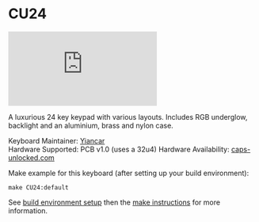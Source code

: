 # CU24

![CU24](https://geekhack.org/index.php?action=dlattach;topic=93289.0;attach=185492;image)

A luxurious 24 key keypad with various layouts. Includes RGB underglow, backlight and an aluminium, brass and nylon case.

Keyboard Maintainer: [Yiancar](https://github.com/yiancar)  
Hardware Supported: PCB v1.0 (uses a 32u4) 
Hardware Availability: [caps-unlocked.com](http://caps-unlocked.com/)

Make example for this keyboard (after setting up your build environment):

    make CU24:default

See [build environment setup](https://docs.qmk.fm/#/getting_started_build_tools) then the [make instructions](https://docs.qmk.fm/#/getting_started_make_guide) for more information.
